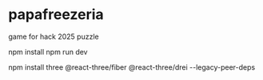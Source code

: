 # papafreezeria
game for hack 2025 puzzle

npm install
npm run dev

npm install three @react-three/fiber @react-three/drei --legacy-peer-deps
